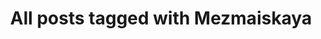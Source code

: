 ---
layout: tag
title: "All posts tagged with Mezmaiskaya"
permalink: /weblog/tags/mezmaiskaya/
taxonomy: Mezmaiskaya
---
